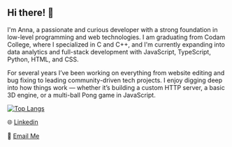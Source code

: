 ## Hi there! 👋

I'm Anna, a passionate and curious developer with a strong foundation in low-level programming and web technologies. I am graduating from Codam College, where I specialized in C and C++, and I'm currently expanding into data analytics and full-stack development with JavaScript, TypeScript, Python, HTML, and CSS.

For several years I’ve been working on everything from website editing and bug fixing to leading community-driven tech projects. I enjoy digging deep into how things work — whether it’s building a custom HTTP server, a basic 3D engine, or a multi-ball Pong game in JavaScript.

[![Top Langs](https://github-readme-stats.vercel.app/api/top-langs/?username=akrepkov&theme=transparent&hide_border=true)](https://github.com/anuraghazra/github-readme-stats)

🌐 [Linkedin](https://www.linkedin.com/in/annakrepkova/)

📧 [Email Me](mailto:krepkovamail@gmail.com)
